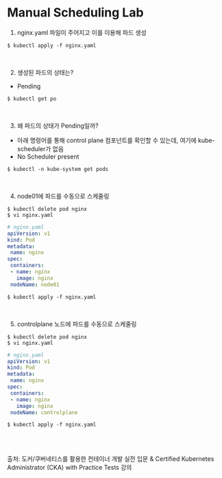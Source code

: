 # Manual Scheduling Lab

1. nginx.yaml 파일이 주어지고 이를 이용해 파드 생성

```
$ kubectl apply -f nginx.yaml
```

<br>

2. 생성된 파드의 상태는? 

- Pending

```
$ kubectl get po
```

<br>

3. 왜 파드의 상태가 Pending일까?

- 아래 명령어를 통해 control plane 컴포넌트를 확인할 수 있는데, 여기에 kube-scheduler가 없음
- No Scheduler present

```
$ kubectl -n kube-system get pods
```

<br>

4. node01에 파드를 수동으로 스케줄링

```
$ kubectl delete pod nginx
$ vi nginx.yaml
```

```yaml
# nginx.yaml
apiVersion: v1
kind: Pod
metadata:
 name: nginx
spec:
 containers:
 - name: nginx
   image: nginx
 nodeName: node01
```

```
$ kubectl apply -f nginx.yaml
```

<br>

5. controlplane 노드에 파드를 수동으로 스케줄링

```
$ kubectl delete pod nginx
$ vi nginx.yaml
```

```yaml
# nginx.yaml
apiVersion: v1
kind: Pod
metadata:
 name: nginx
spec:
 containers:
 - name: nginx
   image: nginx
 nodeName: controlplane
```

```
$ kubectl apply -f nginx.yaml
```

<br>

<br>

출처: 도커/쿠버네티스를 활용한 컨테이너 개발 실전 입문 & Certified Kubernetes Administrator (CKA) with Practice Tests 강의